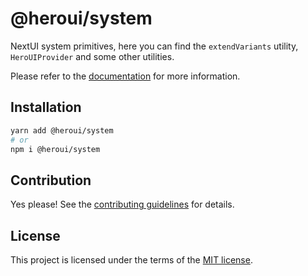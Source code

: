 # @heroui/system

NextUI system primitives, here you can find the `extendVariants` utility, `HeroUIProvider` and some other utilities.

Please refer to the [documentation](https://nextui.org) for more information.

## Installation

```sh
yarn add @heroui/system
# or
npm i @heroui/system
```

## Contribution

Yes please! See the
[contributing guidelines](https://github.com/frontio-ai/heroui/blob/master/CONTRIBUTING.md)
for details.

## License

This project is licensed under the terms of the
[MIT license](https://github.com/frontio-ai/heroui/blob/master/LICENSE).
